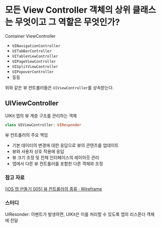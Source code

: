 # 모든 View Controller 객체의 상위 클래스는 무엇이고 그 역할은 무엇인가?

Container ViewController

- `UINavigationController`
- `UITabBarController`
- `UITableViewController`
- `UIPageViewController`
- `UISplitViewController`
- `UIPopoverController`
- 등등

위와 같은 뷰 컨트롤러들은 `UIViewController`를 상속받는다.

## UIViewController

UIKit 앱의 뷰 계층 구조를 관리하는 객체

```swift
class UIViewController: UIResponder
```

뷰 컨트롤러의 주요 책임

- 기본 데이터의 변경에 대한 응답으로 뷰의 콘텐츠를 업데이트
- 뷰와 사용자 상호 작용에 응답
- 뷰 크기 조정 및 전체 인터페이스의 레이아웃 관리
- 앱에서 다른 뷰 컨트롤러를 포함한 다른 객체와 조정

### 참고 자료

[[iOS 앱 만들기 005] 뷰 컨트롤러의 종류 · Wireframe](https://soooprmx.com/archives/4496)

### 스터디

UIResonder: 이벤트가 발생하면, UIKit은 이를 처리할 수 있도록 앱의 리스폰더 객체에 전달